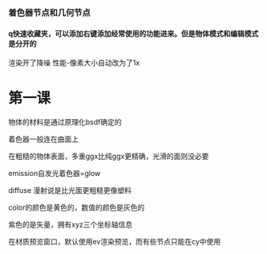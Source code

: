 ### 着色器节点和几何节点

#### q快速收藏夹，可以添加右键添加经常使用的功能进来。但是物体模式和编辑模式是分开的

渲染开了降噪 性能-像素大小自动改为了1x


# 第一课

物体的材料是通过原理化bsdf确定的

着色器一般连在曲面上 

在粗糙的物体表面，多重ggx比纯ggx更精确，光滑的面则没必要

emission自发光着色器=glow

diffuse 漫射说是比光面更粗糙更像塑料

color的颜色是黄色的，数值的颜色是灰色的

紫色的是矢量，拥有xyz三个坐标轴信息

在材质预览窗口，默认使用ev渲染预览，而有些节点只能在cy中使用
